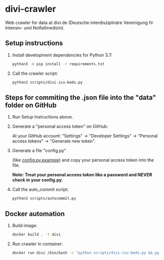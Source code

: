 # divi-crawler

Web crawler for data at divi.de
(Deutsche interdisziplinäre Vereinigung fir Intensiv- und Notfallmedizin).

## Setup instructions

1. Install development dependencies for Python 3.7:

    ``` bash
    python3 -m pip install -r requirements.txt
    ```

2. Call the crawler script:

    ``` bash
    python3 scripts/divi-icu-beds.py
    ```

## Steps for commiting the .json file into the "data" folder on GitHub

1. Run Setup Instructions above.

2. Generate a "personal access token" on GitHub:

    At your GitHub account: "Settings" -> "Developer Settings" -> "Personal access tokens" -> "Generate new token".

3. Generate a file "config.py"  

    (like [config.py.example](https://github.com/codeformuenster/divi-crawler/blob/master/config.py.example))
    and copy your personal access token into the file.

    **Note: Treat your personal access token like a password and NEVER check in your config.py.**

4. Call the auto_commit script:

    ``` bash
    python3 scripts/autocommit.py
    ```

## Docker automation

1. Build image:

    ``` bash
    docker build . -t divi
    ```

2. Run crawler in container:

    ``` bash
    docker run divi /bin/bash -c "python scripts/divi-icu-beds.py && python scripts/autocommit.py"
    ```
